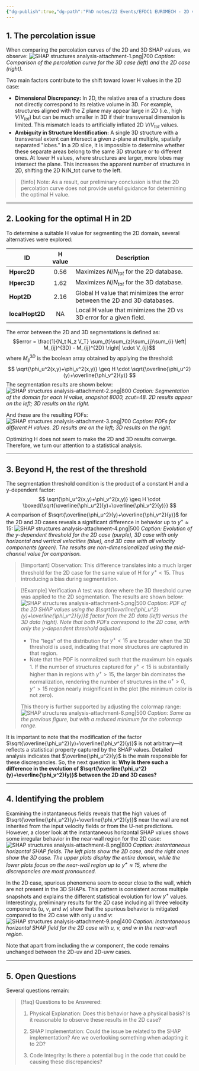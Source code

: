 ```yaml
---
{"dg-publish":true,"dg-path":"PhD notes/22 Events/EFDC1 EUROMECH - 2D vs 3D SHAP/SHAP structures analysis.md","permalink":"/ph-d-notes/22-events/efdc-1-euromech-2-d-vs-3-d-shap/shap-structures-analysis/"}
---
```


## 1. The percolation issue
When comparing the percolation curves of the 2D and 3D SHAP values, we observe: ![SHAP structures analysis-attachment-1.png|700](/img/user/9%20Operational/91%20Assets/SHAP%20structures%20analysis-attachment-1.png) *Caption: Comparison of the percolation curve for the 3D case (left) and the 2D case (right).* 

Two main factors contribute to the shift toward lower H values in the 2D case: 
- **Dimensional Discrepancy:** In 2D, the relative area of a structure does not directly correspond to its relative volume in 3D. For example, structures aligned with the Z plane may appear large in 2D (i.e., high $V/V_{tot}$) but can be much smaller in 3D if their transversal dimension is limited. This mismatch leads to artificially inflated 2D $V/V_{tot}$ values. 
- **Ambiguity in Structure Identification:** A single 3D structure with a transversal extent can intersect a given z-plane at multiple, spatially separated "lobes." In a 2D slice, it is impossible to determine whether these separate areas belong to the same 3D structure or to different ones. At lower H values, where structures are larger, more lobes may intersect the plane. This increases the apparent number of structures in 2D, shifting the 2D N/N_tot curve to the left. 

> [!info] Note: 
> As a result, our preliminary conclusion is that the 2D percolation curve does not provide useful guidance for determining the optimal H value.

---
## 2. Looking for the optimal H in 2D
To determine a suitable H value for segmenting the 2D domain, several alternatives were explored:

| ID              | H value | Description                                                              |
| --------------- | :-----: | ------------------------------------------------------------------------ |
| **Hperc2D**     |  0.56   | Maximizes $N/N_{tot}$ for the 2D database.                               |
| **Hperc3D**     |  1.62   | Maximizes $N/N_{tot}$ for the 3D database.                               |
| **Hopt2D**      |  2.16   | Global H value that minimizes the error between the 2D and 3D databases. |
| **localHopt2D** |   NA    | Local H value that minimizes the 2D vs 3D error for a given field.       |

The error between the 2D and 3D segmentations is defined as:
$$error = \frac{1}{N_t N_z V_T} \sum_{t}\sum_{z}\sum_{j}\sum_{i} \left| M_{ij}^{3D} - M_{ij}^{2D} \right| \cdot V_{ij}$$
where $M_{ij}^{3D}$ is the boolean array obtained by applying the threshold: 
$$
\sqrt{\phi_u^2(x,y)+\phi_v^2(x,y)} \geq H \cdot \sqrt{\overline{\phi_u^2}(y)+\overline{\phi_v^2}(y)}
$$ 
The segmentation results are shown below:
![SHAP structures analysis-attachment-2.png|800](/img/user/9%20Operational/91%20Assets/SHAP%20structures%20analysis-attachment-2.png)
*Caption: Segmentation of the domain for each H value, snapshot 8000, zcut=48. 2D results appear on the left; 3D results on the right.*

And these are the resulting PDFs:
![SHAP structures analysis-attachment-3.png|700](/img/user/9%20Operational/91%20Assets/SHAP%20structures%20analysis-attachment-3.png)
*Caption: PDFs for different H values. 2D results are on the left; 3D results on the right.* 

Optimizing H does not seem to make the 2D and 3D results converge. Therefore, we turn our attention to a statistical analysis. 

---
## 3. Beyond H, the rest of the threshold
The segmentation threshold condition is the product of a constant H and a y-dependent factor: 
$$
\sqrt{\phi_u^2(x,y)+\phi_v^2(x,y)} \geq H \cdot \boxed{\sqrt{\overline{\phi_u^2}(y)+\overline{\phi_v^2}(y)}}
$$
A comparison of $\sqrt{\overline{\phi_u^2}(y)+\overline{\phi_v^2}(y)}$ for the 2D and 3D cases reveals a significant difference in behavior up to $y^+\approx 15$:
![SHAP structures analysis-attachment-4.png|500](/img/user/9%20Operational/91%20Assets/SHAP%20structures%20analysis-attachment-4.png)
*Caption: Evolution of the y-dependent threshold for the 2D case (purple), 3D case with only horizontal and vertical velocities (blue), and 3D case with all velocity components (green). The results are non-dimensionalized using the mid-channel value for comparison.*

> [!important] Observation:
> This difference translates into a much larger threshold for the 2D case for the same value of H for $y^+<15$. Thus introducing a bias during segmentation.

> [!Example] Verification
> A test was done where the 3D threshold curve was applied to the 2D segmentation. The results are shown below:
> ![SHAP structures analysis-attachment-5.png|500](/img/user/9%20Operational/91%20Assets/SHAP%20structures%20analysis-attachment-5.png) 
> *Caption: PDF of the 2D SHAP values using the $\sqrt{\overline{\phi_u^2}(y)+\overline{\phi_v^2}(y)}$ factor from the 2D data (left) versus the 3D data (right). Note that both PDFs correspond to the 2D case, with only the y-dependent threshold adjusted.*
> 
> - The "legs" of the distribution for $y^+<15$ are broader when the 3D threshold is used, indicating that more structures are captured in that region.
> - Note that the PDF is normalized such that the maximum bin equals 1. If the number of structures captured for $y^+<15$ is substantially higher than in regions with $y^+>15$, the larger bin dominates the normalization, rendering the number of structures in the $u^+>0, y^+>15$ region nearly insignificant in the plot (the minimum color is not zero). 
> 
> This theory is further supported by adjusting the colormap range: 
> ![SHAP structures analysis-attachment-6.png|500](/img/user/9%20Operational/91%20Assets/SHAP%20structures%20analysis-attachment-6.png) 
> *Caption: Same as the previous figure, but with a reduced minimum for the colormap range.*

It is important to note that the modification of the factor $\sqrt{\overline{\phi_u^2}(y)+\overline{\phi_v^2}(y)}$ is not arbitrary—it reflects a statistical property captured by the SHAP values. Detailed analysis indicates that $\overline{\phi_u^2}(y)$ is the main responsible for these discrepancies. So, the next question is: **Why is there such a difference in the evolution of $\sqrt{\overline{\phi_u^2}(y)+\overline{\phi_v^2}(y)}$ between the 2D and 3D cases?**

---
## 4. Identifying the problem
Examining the instantaneous fields reveals that the high values of $\sqrt{\overline{\phi_u^2}(y)+\overline{\phi_v^2}(y)}$ near the wall are not inherited from the input velocity fields or from the U-net predictions. However, a closer look at the instantaneous horizontal SHAP values shows some irregular behavior in the near-wall region for the 2D case:
![SHAP structures analysis-attachment-8.png|800](/img/user/9%20Operational/91%20Assets/SHAP%20structures%20analysis-attachment-8.png)
*Caption: Instantaneous horizontal SHAP fields. The left plots show the 2D case, and the right ones show the 3D case. The upper plots display the entire domain, while the lower plots focus on the near-wall region up to $y^+ \approx 15$, where the discrepancies are most pronounced.*

In the 2D case, spurious phenomena seem to occur close to the wall, which are not present in the 3D SHAPs. This pattern is consistent across multiple snapshots and explains the different statistical evolution for low $y^+$ values. Interestingly, preliminary results for the 2D case including all three velocity components ($u$, $v$, and $w$) show that the spurious behavior is mitigated compared to the 2D case with only $u$ and $v$:
![SHAP structures analysis-attachment-9.png|400](/img/user/9%20Operational/91%20Assets/SHAP%20structures%20analysis-attachment-9.png)
*Caption: Instantaneous horizontal SHAP field for the 2D case with $u$, $v$, and $w$ in the near-wall region.* 

Note that apart from including the $w$ component, the code remains unchanged between the 2D-uv and 2D-uvw cases.

---
## 5. Open Questions 
Several questions remain: 
> [!faq] Questions to be Answered: 
> 1. Physical Explanation: 
>     Does this behavior have a physical basis? Is it reasonable to observe these results in the 2D case? 
>     
> 2. SHAP Implementation:
>     Could the issue be related to the SHAP implementation? Are we overlooking something when adapting it to 2D? 
>     
> 3. Code Integrity:
>     Is there a potential bug in the code that could be causing these discrepancies?